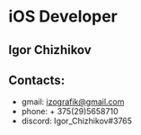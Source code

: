 # iOS Developer

## Igor Chizhikov

## Contacts:
* gmail: izografik@gmail.com
* phone: + 375(29)5658710
* discord: Igor_Chizhikov#3765


  
